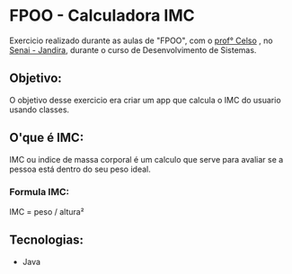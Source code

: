 # FPOO - Calculadora IMC


Exercicio realizado durante as aulas de "FPOO", com o <a href="https://github.com/celsofurtado" target="_blank">prof° Celso</a>
, no <a href="https://jandira.sp.senai.br/" target="_blank">Senai - Jandira</a>, durante o curso de Desenvolvimento de Sistemas.

## Objetivo:
O objetivo desse exercicio era criar um app que calcula o IMC do usuario usando classes.

## O'que é IMC:
IMC ou indice de massa corporal é um calculo que serve para avaliar se a pessoa está dentro do seu peso ideal.

### Formula IMC:
IMC =  peso / altura²

## Tecnologias:
- Java